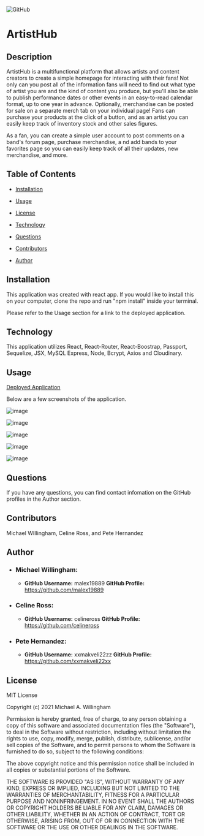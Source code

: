 ![GitHub](https://img.shields.io/github/license/malex19889/ArtistHub)

# ArtistHub

## Description
ArtistHub is a multifunctional platform that allows artists and content creators to create a simple homepage for interacting with their fans! 
Not only can you post all of the information fans will need to find out what type of artist you are and the kind of content you produce, 
but you'll also be able to publish performance dates or other events in an easy-to-read calendar format, up to one year in advance. 
Optionally, merchandise can be posted for sale on a separate merch tab on your individual page! Fans can purchase your products at the click of a button, and as an artist you can easily keep track of inventory stock and other sales figures.

As a fan, you can create a simple user account to post comments on a band's forum page, purchase merchandise, a
nd add bands to your favorites page so you can easily keep track of all their updates, new merchandise, and more.

## Table of Contents

* [Installation](#Installation)

* [Usage](#Usage)

* [License](#License)

* [Technology](#Technology)

* [Questions](#Questions)

* [Contributors](#Contributors)

* [Author](#Author)

## Installation

This application was created with react app. If you would like to install this on your computer, clone the repo and run "npm install" inside your terminal.

Please refer to the Usage section for a link to the deployed application.

## Technology

This application utilizes React, React-Router, React-Boostrap, Passport, Sequelize, JSX, MySQL Express, Node, Bcrypt, Axios and Cloudinary.

## Usage

[Deployed Application](https://artistshub.herokuapp.com/)

Below are a few screenshots of the application.

![image](https://user-images.githubusercontent.com/66077644/104108583-8cbc1400-528b-11eb-8055-a7909d5078be.png)

![image](https://user-images.githubusercontent.com/66077644/104108598-aa897900-528b-11eb-9b6d-1e6418a7a0e2.png)

![image](https://user-images.githubusercontent.com/66077644/104108606-bb39ef00-528b-11eb-9d72-004841c07044.png)

![image](https://user-images.githubusercontent.com/66077644/104108623-db69ae00-528b-11eb-8efc-3ee90b5b69db.png)

![image](https://user-images.githubusercontent.com/66077644/104108632-eb818d80-528b-11eb-9560-45343ed9dce2.png)

## Questions

If you have any questions, you can find contact infomation on the GitHub profiles in the Author section.

## Contributors
Michael WIllingham, Celine Ross, and Pete Hernandez

## Author

* ### Michael Willingham:
  * **GitHub Username:** malex19889
  **GitHub Profile:** https://github.com/malex19889

* ### Celine Ross:
  * **GitHub Username:** celineross
  **GitHub Profile:** https://github.com/celineross

* ### Pete Hernandez:
  * **GitHub Username:** xxmakveli22zz
  **GitHub Profile:** https://github.com/xxmakveli22xx


## License
MIT License

Copyright (c) 2021 Michael A. Willingham

Permission is hereby granted, free of charge, to any person obtaining a copy
of this software and associated documentation files (the "Software"), to deal
in the Software without restriction, including without limitation the rights
to use, copy, modify, merge, publish, distribute, sublicense, and/or sell
copies of the Software, and to permit persons to whom the Software is
furnished to do so, subject to the following conditions:

The above copyright notice and this permission notice shall be included in all
copies or substantial portions of the Software.

THE SOFTWARE IS PROVIDED "AS IS", WITHOUT WARRANTY OF ANY KIND, EXPRESS OR
IMPLIED, INCLUDING BUT NOT LIMITED TO THE WARRANTIES OF MERCHANTABILITY,
FITNESS FOR A PARTICULAR PURPOSE AND NONINFRINGEMENT. IN NO EVENT SHALL THE
AUTHORS OR COPYRIGHT HOLDERS BE LIABLE FOR ANY CLAIM, DAMAGES OR OTHER
LIABILITY, WHETHER IN AN ACTION OF CONTRACT, TORT OR OTHERWISE, ARISING FROM,
OUT OF OR IN CONNECTION WITH THE SOFTWARE OR THE USE OR OTHER DEALINGS IN THE
SOFTWARE.
